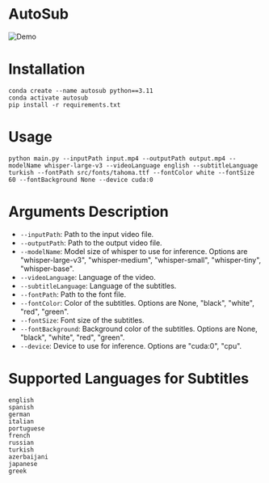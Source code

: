 # AutoSub
![Demo](animated.gif)

# Installation
```
conda create --name autosub python==3.11
conda activate autosub
pip install -r requirements.txt
```

# Usage
```
python main.py --inputPath input.mp4 --outputPath output.mp4 --modelName whisper-large-v3 --videoLanguage english --subtitleLanguage turkish --fontPath src/fonts/tahoma.ttf --fontColor white --fontSize 60 --fontBackground None --device cuda:0
```

# Arguments Description
- `--inputPath`: Path to the input video file.
- `--outputPath`: Path to the output video file.
- `--modelName`: Model size of whisper to use for inference. Options are "whisper-large-v3", "whisper-medium", "whisper-small", "whisper-tiny", "whisper-base".
- `--videoLanguage`: Language of the video.
- `--subtitleLanguage`: Language of the subtitles.
- `--fontPath`: Path to the font file.
- `--fontColor`: Color of the subtitles. Options are None, "black", "white", "red", "green".
- `--fontSize`: Font size of the subtitles.
- `--fontBackground`: Background color of the subtitles. Options are None, "black", "white", "red", "green".
- `--device`: Device to use for inference. Options are "cuda:0", "cpu".


# Supported Languages for Subtitles
```
english
spanish
german
italian
portuguese
french
russian
turkish
azerbaijani
japanese
greek
```